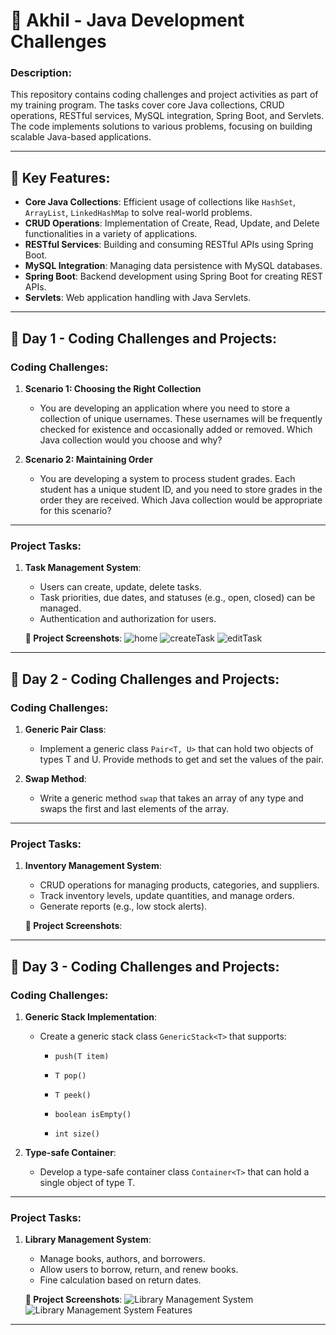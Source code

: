 # 📂 **Akhil - Java Development Challenges**

### Description:
This repository contains coding challenges and project activities as part of my training program. The tasks cover core Java collections, CRUD operations, RESTful services, MySQL integration, Spring Boot, and Servlets. The code implements solutions to various problems, focusing on building scalable Java-based applications.

---

## 🔑 **Key Features**:

- **Core Java Collections**: Efficient usage of collections like `HashSet`, `ArrayList`, `LinkedHashMap` to solve real-world problems.
- **CRUD Operations**: Implementation of Create, Read, Update, and Delete functionalities in a variety of applications.
- **RESTful Services**: Building and consuming RESTful APIs using Spring Boot.
- **MySQL Integration**: Managing data persistence with MySQL databases.
- **Spring Boot**: Backend development using Spring Boot for creating REST APIs.
- **Servlets**: Web application handling with Java Servlets.

---

## 📝 **Day 1 - Coding Challenges and Projects**:

### Coding Challenges:
1. **Scenario 1: Choosing the Right Collection**
   - You are developing an application where you need to store a collection of unique usernames. These usernames will be frequently checked for existence and occasionally added or removed. Which Java collection would you choose and why?

2. **Scenario 2: Maintaining Order**
   - You are developing a system to process student grades. Each student has a unique student ID, and you need to store grades in the order they are received. Which Java collection would be appropriate for this scenario?

---

### Project Tasks:
1. **Task Management System**:
   - Users can create, update, delete tasks.
   - Task priorities, due dates, and statuses (e.g., open, closed) can be managed.
   - Authentication and authorization for users.

   **📸 Project Screenshots**:
   ![home](https://github.com/user-attachments/assets/e206e426-e187-41e1-aa01-c3fb462792e5)
   ![createTask](https://github.com/user-attachments/assets/6c0e421d-193a-48c4-9a67-5185330eea95)
   ![editTask](https://github.com/user-attachments/assets/b7aef788-a0ee-4af1-b2d4-05b8da76e5c1)

---

## 📝 **Day 2 - Coding Challenges and Projects**:

### Coding Challenges:
1. **Generic Pair Class**:
   - Implement a generic class `Pair<T, U>` that can hold two objects of types T and U. Provide methods to get and set the values of the pair.

2. **Swap Method**:
   - Write a generic method `swap` that takes an array of any type and swaps the first and last elements of the array.

---

### Project Tasks:
1. **Inventory Management System**:
   - CRUD operations for managing products, categories, and suppliers.
   - Track inventory levels, update quantities, and manage orders.
   - Generate reports (e.g., low stock alerts).

   **📸 Project Screenshots**:
  

---

## 📝 **Day 3 - Coding Challenges and Projects**:

### Coding Challenges:
1. **Generic Stack Implementation**:
   - Create a generic stack class `GenericStack<T>` that supports:
     - `push(T item)`
     - `T pop()`

     - `T peek()`
     - `boolean isEmpty()`
     - `int size()`

2. **Type-safe Container**:
   - Develop a type-safe container class `Container<T>` that can hold a single object of type T.


---

### Project Tasks:
1. **Library Management System**:
   - Manage books, authors, and borrowers.
   - Allow users to borrow, return, and renew books.
   - Fine calculation based on return dates.

   **📸 Project Screenshots**:
   ![Library Management System](path-to-your-screenshot5.png)
   ![Library Management System Features](path-to-your-screenshot6.png)

---
